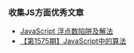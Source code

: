 ### 收集JS方面优秀文章
- [JavaScript 浮点数陷阱及解法](https://github.com/camsong/blog/issues/9)
- [【第1575期】JavaScript中的算法](https://mp.weixin.qq.com/s/4rPt7T59ifVTxg4dxCF50w)